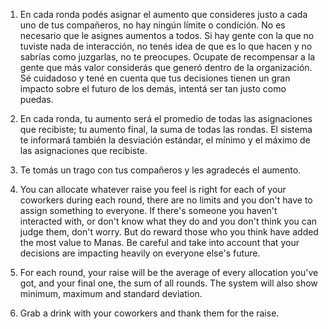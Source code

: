 1. En cada ronda podés asignar el aumento que consideres justo a cada uno de tus compañeros, no hay ningún límite o condición. No es necesario que le asignes aumentos a todos. Si hay gente con la que no tuviste nada de interacción, no tenés idea de que es lo que hacen y no sabrías como juzgarlas, no te preocupes. Ocupate de recompensar a la gente que más valor considerás que generó dentro de la organización. Sé cuidadoso y tené en cuenta que tus decisiones tienen un gran impacto sobre el futuro de los demás, intentá ser tan justo como puedas.
2. En cada ronda, tu aumento será el promedio de todas las asignaciones que recibiste; tu aumento final, la suma de todas las rondas. El sistema te informará también la desviación estándar, el mínimo y el máximo de las asignaciones que recibiste.
3. Te tomás un trago con tus compañeros y les agradecés el aumento.

1. You can allocate whatever raise you feel is right for each of your coworkers during each round, there are no limits and you don't have to assign something to everyone. If there's someone you haven't interacted with, or don't know what they do and you don't think you can judge them, don't worry. But do reward those who you think have added the most value to Manas. Be careful and take into account that your decisions are impacting heavily on everyone else's future.
2. For each round, your raise will be the average of every allocation you've got, and your final one, the sum of all rounds. The system will also show minimum, maximum and standard deviation.
3. Grab a drink with your coworkers and thank them for the raise.

